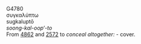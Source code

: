 <body>
  <p>G4780<br>  συγκαλύπτω  <br> sugkaluptō  <br><i>soong-kal-oop‘-to </i><br>From <a href="g4862.htm">4862</a> and <a href="g2572.htm">2572</a>  to <i>conceal</i> <i>altogether:</i> - cover.<br></p>
 </body>
